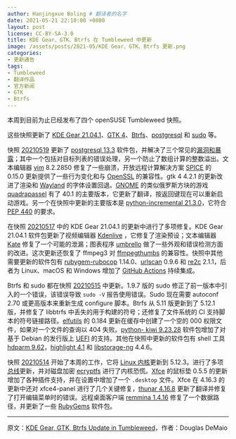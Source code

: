 ```yaml
---
author: Hanjingxue Boling # 翻译者的名字
date: 2021-05-21 22:10:00 +0800
layout: post
license: CC-BY-SA-3.0
title: KDE Gear、GTK、Btrfs 在 Tumbleweed 中更新
image: /assets/posts/2021-05/KDE Gear、GTK、Btrfs 更新.png
categories:
- 更新通告
tags:
- Tumbleweed
- 翻译作品
- 官方新闻
- GTK
- Btrfs
---
```


本周到目前为止已经发布了四个 openSUSE Tumbleweed 快照。

这些快照更新了 [KDE Gear 21.04.1](https://kde.org/announcements/gear/21.04.1/)、[GTK 4](https://www.gtk.org/)、[Btrfs](https://btrfs.wiki.kernel.org/index.php/Main_Page)、[postgresql](https://www.postgresql.org/) 和  [sudo](https://www.sudo.ws/)  等。

快照 [20210519](https://lists.opensuse.org/archives/list/factory@lists.opensuse.org/thread/EPZ7MHKAGJOU6AKFIHPVBS26XEM3XY5H/) 更新了 [postgresql 13.3](https://www.postgresql.org/docs/13/release-13-3.html) 软件包，并解决了三个常见的[漏洞和暴露](https://en.wikipedia.org/wiki/Common_Vulnerabilities_and_Exposures)；其中一个包括对目标列表的错误处理，另一个防止了数组计算的整数溢出。文本编辑器 [vim](https://www.vim.org/) 8.2.2850 修复了一些崩溃，开放远程计算解决方案 [SPICE](https://www.spice-space.org/) 的 0.15.0 更新提供了一些行为变化和与 [OpenSSL](https://www.openssl.org/) 的兼容性。gtk 4 4.2.1 的更新改进了渲染和 [Wayland](https://wayland.freedesktop.org/) 的字体设置回退。[GNOME](https://www.gnome.org/) 的类似俄罗斯方块的游戏 [quadrapassel](https://help.gnome.org/users/quadrapassel/stable/) 有了 40.1 的主要版本，它更新了翻译，按返回键现在可以重新启动游戏。另一个在快照中更新的主要版本是 [python-incremental 21.3.0](https://pypi.org/project/incremental/)，它符合 [PEP 440](https://www.python.org/dev/peps/pep-0440/) 的要求。

在快照 [20210517](https://lists.opensuse.org/archives/list/factory@lists.opensuse.org/thread/UUXYRSYZQ6JVY6IDH5EWVNKFO73RPU7P/) 中的 KDE Gear 21.04.1 的更新中进行了多项修复。KDE Gear 21.04.1 软件包更新了视频编辑器 [Kdenlive](https://kdenlive.org/en/) ，它修复了渲染预设；文本编辑器 [Kate](https://kate-editor.org/) 修复了一个可能的泄漏；图表程序 [umbrello](https://umbrello.kde.org/) 做了一些外观和错误检测方面的改进。这次更新还恢复了 ffmpeg3 对 [ffmpegthumbs](https://apps.kde.org/ffmpegthumbs/) 的兼容性。快照中其他需要更新的软件包有 [rubygem-rubocop](https://rubygems.org/gems/rubocop) 1.14.0、[urlscan](https://github.com/firecat53/urlscan) 0.9.6 和 [re2c](https://re2c.org/) 2.1.1，后者为 Linux、macOS 和 Windows 增加了 [GitHub Actions](https://github.com/features/actions) 持续集成。

Btrfs 和 sudo 都在快照 [20210515](https://lists.opensuse.org/archives/list/factory@lists.opensuse.org/thread/KADKG6TF35BXDEUVHGTVP6MAJMOF33SV/) 中更新。1.9.7 版的 sudo 修正了前一版本中引入的一个错误，该错误导致 `sudo -V` 报告使用错误。Sudo 现在需要 autoconf 2.70 或更高版本来重新生成 configure 脚本。Btrfs 从 5.11 版更新到了 5.12.1 版，并修复了 libbtrfs 中丢失的用于构建的符号；还修复了文件系统的 CI 支持脚本的符号链接路径。[elfutils](https://sourceware.org/elfutils/) 的 0.184 更新在缓存中创建了一个空的 000 权限文件，如果对一个文件的查询以 404 失败。[python- kiwi 9.23.28](https://pypi.org/project/kiwi/) 软件包增加了对基于 Debian 的发行版上 [UEFI](https://en.wikipedia.org/wiki/Unified_Extensible_Firmware_Interface) 的支持。其他在快照中更新的软件包有 shell 工具 [hdparm 9.62](https://sourceforge.net/projects/hdparm/)，[highlight 4.1](http://www.andre-simon.de/doku/highlight/highlight.php) 和 [libstorage-ng](https://github.com/openSUSE/libstorage-ng) 4.4.6。

快照 [20210514](https://lists.opensuse.org/archives/list/factory@lists.opensuse.org/thread/YWMDNFUKCWJFRDTZNGZZ72ZHHPQSAAVP/) 开始了本周的工作，它将 [Linux 内核](https://www.kernel.org/)更新到 5.12.3。进行了多项[总线](https://www.kernel.org/doc/html/latest/driver-api/driver-model/bus.html)更新，并对磁盘加密 [ecryptfs](https://en.wikipedia.org/wiki/ECryptfs) 进行了内核恐慌。[Xfce](https://www.xfce.org/) 的鼠标垫 0.5.5 的更新增加了各种插件支持，并在设置中增加了一个 `.desktop` 文件。Xfce 在 4.16.3 的更新中还对 xfce4-panel 进行了几个关键修复，[thunar 4.16.8](https://en.wikipedia.org/wiki/Thunar) 更新了翻译并修复了打开编辑菜单时的错误。远程桌面客户端 [remmina 1.4.16](https://remmina.org/) 修复了一个数据路径，并更新了一些 [RubyGems](https://rubygems.org/) 软件包。

------

原文：[KDE Gear, GTK, Btrfs Update in Tumbleweed](https://news.opensuse.org/2021/05/21/kde-gear-gtk-btrfs-update-in-tw/)，作者：Douglas DeMaio

